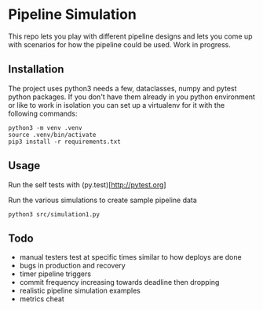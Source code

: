 Pipeline Simulation
===================

This repo lets you play with different pipeline designs and lets you come up with scenarios 
for how the pipeline could be used. Work in progress.

Installation
------------

The project uses python3 needs a few, dataclasses, numpy and pytest python packages.
If you don't have them already in you python environment or like to work in isolation
you can set up a virtualenv for it with the following commands:

    python3 -m venv .venv
    source .venv/bin/activate
    pip3 install -r requirements.txt


Usage
-----

Run the self tests with (py.test)[http://pytest.org]

Run the various simulations to create sample pipeline data

    python3 src/simulation1.py

Todo
----
- manual testers test at specific times similar to how deploys are done
- bugs in production and recovery
- timer pipeline triggers
- commit frequency increasing towards deadline then dropping
- realistic pipeline simulation examples
- metrics cheat


